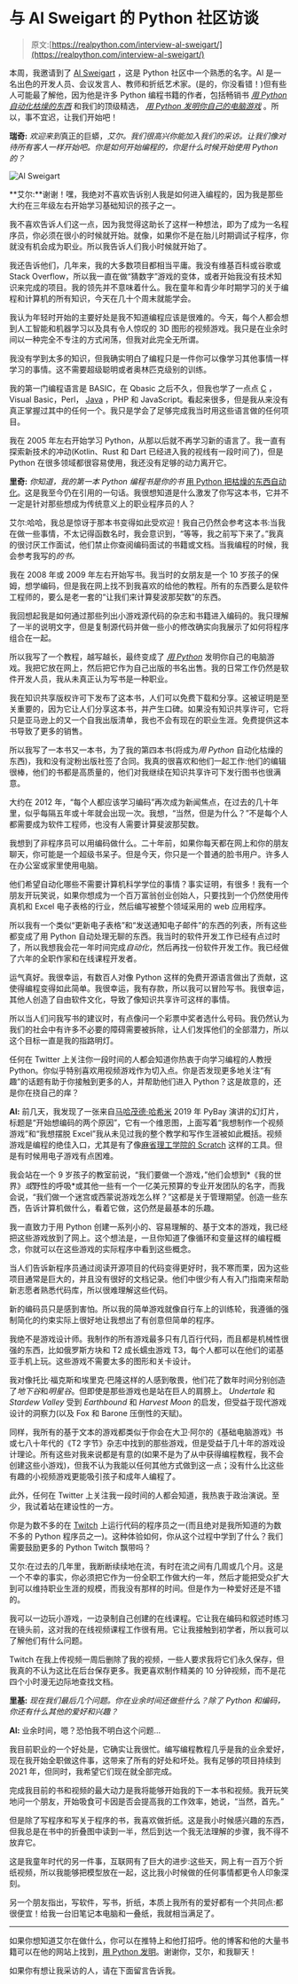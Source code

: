 # 与 Al Sweigart 的 Python 社区访谈

> 原文:[https://realpython.com/interview-al-sweigart/](https://realpython.com/interview-al-sweigart/)

本周，我邀请到了 [Al Sweigart](https://twitter.com/AlSweigart) ，这是 Python 社区中一个熟悉的名字。Al 是一名出色的开发人员、会议发言人、教师和折纸艺术家。(是的，你没看错！)但有些人可能最了解他，因为他是许多 Python 编程书籍的作者，包括畅销书 [*用 Python 自动化枯燥的东西*](https://realpython.com/asins/1593275994/) 和我们的顶级精选， [*用 Python 发明你自己的电脑游戏*](https://realpython.com/best-python-books/#invent-your-own-computer-games-with-python-4th-edition) 。所以，事不宜迟，让我们开始吧！

**瑞奇:** *欢迎来到*真正的巨蟒，*艾尔。我们很高兴你能加入我们的采访。让我们像对待所有客人一样开始吧。你是如何开始编程的，你是什么时候开始使用 Python 的？*

![Al Sweigart](img/d712ad6dd224ad7ec71c781224ff8e9b.png)

**艾尔:**谢谢！嘿，我绝对不喜欢告诉别人我是如何进入编程的，因为我是那些大约在三年级左右开始学习基础知识的孩子之一。

我不喜欢告诉人们这一点，因为我觉得这助长了这样一种想法，即为了成为一名程序员，你必须在很小的时候就开始。就像，如果你不是在胎儿时期调试子程序，你就没有机会成为职业。所以我告诉人们我小时候就开始了。

我还告诉他们，几年来，我的大多数项目都相当平庸。我没有维基百科或谷歌或 Stack Overflow，所以我一直在做“猜数字”游戏的变体，或者开始我没有技术知识来完成的项目。我的领先并不意味着什么。我在童年和青少年时期学习的关于编程和计算机的所有知识，今天在几十个周末就能学会。

我认为年轻时开始的主要好处是我不知道编程应该是很难的。今天，每个人都会想到人工智能和机器学习以及具有令人惊叹的 3D 图形的视频游戏。我只是在业余时间以一种完全不专注的方式闲荡，但我对此完全无所谓。

我没有学到太多的知识，但我确实明白了编程只是一件你可以像学习其他事情一样学习的事情。这不需要超级聪明或者奥林匹克级别的训练。

我的第一门编程语言是 BASIC，在 Qbasic 之后不久，但我也学了一点点 [C](https://realpython.com/build-python-c-extension-module/) ，Visual Basic，Perl， [Java](https://realpython.com/oop-in-python-vs-java/) ，PHP 和 JavaScript。看起来很多，但是我从来没有真正掌握过其中的任何一个。我只是学会了足够完成我当时用这些语言做的任何项目。

我在 2005 年左右开始学习 Python，从那以后就不再学习新的语言了。我一直有探索新技术的冲动(Kotlin、Rust 和 Dart 已经进入我的视线有一段时间了)，但是 Python 在很多领域都很容易使用，我还没有足够的动力离开它。

**里奇:** *你知道，我的第一本 Python 编程书是你的书* [用 Python 把枯燥的东西自动化](https://realpython.com/asins/1593275994/)。这是我至今仍在引用的一句话。我很想知道是什么激发了你写这本书，它并不一定是针对那些想成为传统意义上的职业程序员的人？

艾尔:哈哈，我总是惊讶于那本书变得如此受欢迎！我自己仍然会参考这本书:当我在做一些事情，不太记得函数名时，我会意识到，“等等，我之前写下来了。”我真的很讨厌工作面试，他们禁止你查阅编码面试的书籍或文档。当我编程的时候，我会参考我写的*的书。*

我在 2008 年或 2009 年左右开始写书。我当时的女朋友是一个 10 岁孩子的保姆，想学编码，但是我在网上找不到我喜欢的给他的教程。所有的东西要么是软件工程师的，要么是老一套的“让我们来计算斐波那契数”的东西。

我回想起我是如何通过那些列出小游戏源代码的杂志和书籍进入编码的。我只理解了一半的说明文字，但是复制源代码并做一些小的修改确实向我展示了如何将程序组合在一起。

所以我写了一个教程，越写越长，最终变成了 [*用 Python*](https://realpython.com/asins/1593277954/) 发明你自己的电脑游戏。我把它放在网上，然后把它作为自己出版的书名出售。我的日常工作仍然是软件开发人员，我从未真正认为写书是一种职业。

我在知识共享版权许可下发布了这本书，人们可以免费下载和分享。这被证明是至关重要的，因为它让人们分享这本书，并产生口碑。如果没有知识共享许可，它将只是亚马逊上的又一个自我出版清单，我也不会有现在的职业生涯。免费提供这本书导致了更多的销售。

所以我写了一本书又一本书，为了我的第四本书(将成为*用 Python* 自动化枯燥的东西)，我和没有淀粉出版社签了合同。我真的很喜欢和他们一起工作:他们的编辑很棒，他们的书都是高质量的，他们对我继续在知识共享许可下发行图书也很满意。

大约在 2012 年，“每个人都应该学习编码”再次成为新闻焦点，在过去的几十年里，似乎每隔五年或十年就会出现一次。我想，“当然，但是为什么？”不是每个人都需要成为软件工程师，也没有人需要计算斐波那契数。

我想到了非程序员可以用编码做什么。二十年前，如果你每天都在网上和你的朋友聊天，你可能是一个超级书呆子。但是今天，你只是一个普通的脸书用户。许多人在办公室或家里使用电脑。

他们希望自动化哪些不需要计算机科学学位的事情？事实证明，有很多！我有一个朋友开玩笑说，如果你想成为一个百万富翁创业创始人，只要找到一个仍然使用传真机和 Excel 电子表格的行业，然后编写被整个领域采用的 web 应用程序。

所以我有一个类似“更新电子表格”和“发送通知电子邮件”的东西的列表，所有这些都变成了用 Python 自动处理无聊的东西。我当时的软件开发工作已经有点过时了，所以我想我会花一年时间完成*自动化*，然后再找一份软件开发工作。我已经做了六年的全职作家和在线课程开发者。

运气真好。我很幸运，有数百人对像 Python 这样的免费开源语言做出了贡献，这使得编程变得如此简单。我很幸运，我有存款，所以我可以冒险写书。我很幸运，其他人创造了自由软件文化，导致了像知识共享许可这样的事情。

所以当人们问我写书的建议时，有点像问一个彩票中奖者选什么号码。我仍然认为我们的社会中有许多不必要的障碍需要被拆除，让人们发挥他们的全部潜力，所以这个目标一直是我的指路明灯。

任何在 Twitter 上关注你一段时间的人都会知道你热衷于向学习编程的人教授 Python。你似乎特别喜欢用视频游戏作为切入点。你是否发现更多地关注“有趣”的话题有助于你接触到更多的人，并帮助他们进入 Python？这是故意的，还是你在挠自己的痒？

**Al:** 前几天，我发现了一张来自[马哈茂德·哈希米](https://twitter.com/mhashemi) 2019 年 PyBay 演讲的幻灯片，标题是“开始想编码的两个原因”，它有一个维恩图，上面写着“我想制作一个视频游戏”和“我想摆脱 Excel”我从未见过我的整个教学和写作生涯被如此概括。视频游戏是编程的绝佳入口，尤其是有了像[麻省理工学院的 Scratch](https://scratch.mit.edu) 这样的工具。但是有时候用电子游戏有点困难。

我会站在一个 9 岁孩子的教室前说，“我们要做一个游戏，”他们会想到*《我的世界》*或*野性的呼吸*或其他一些有一个一亿美元预算的专业开发团队的名字，而我会说，“我们做一个迷宫或西蒙说游戏怎么样？”这都是关于管理期望。创造一些东西，告诉计算机做什么，看着它做，这仍然是最基本的乐趣。

我一直致力于用 Python 创建一系列小的、容易理解的、基于文本的游戏，我已经把这些游戏放到了网上。这个想法是，一旦你知道了像循环和变量这样的编程概念，你就可以在这些游戏的实际程序中看到这些概念。

当人们告诉新程序员通过阅读开源项目的代码变得更好时，我不寒而栗，因为这些项目通常是巨大的，并且没有很好的文档记录。他们中很少有人有入门指南来帮助新志愿者熟悉代码库，所以很难理解这些代码。

新的编码员只是感到害怕。所以我的简单游戏就像自行车上的训练轮，我遵循的强制简化的约束实际上很好地让我想出了有创意但简单的程序。

我绝不是游戏设计师。我制作的所有游戏最多只有几百行代码，而且都是机械性很强的东西，比如俄罗斯方块和 T2 成长蠕虫游戏 T3，每个人都可以在他们的诺基亚手机上玩。这些游戏不需要太多的图形和关卡设计。

我对像托比·福克斯和埃里克·巴隆这样的人感到敬畏，他们花了数年时间分别创造了*地下谷*和*明星谷*。但即使是那些游戏也是站在巨人的肩膀上。 *Undertale* 和 *Stardew Valley* 受到 *Earthbound* 和 *Harvest Moon* 的启发，但受益于现代游戏设计的洞察力(以及 Fox 和 Barone 压倒性的天赋)。

同样，我所有的基于文本的游戏都类似于你会在大卫·阿尔的《基础电脑游戏》书或七八十年代的《T2 字节》杂志中找到的那些游戏，但是受益于几十年的游戏设计理论。所有这些对我来说都是有意的(如果不是为了从中获得编程教程，我不会创建这些小游戏)，但我不认为我能以任何其他方式做到这一点；没有什么比这些有趣的小视频游戏更能吸引孩子和成年人编程了。

此外，任何在 Twitter 上关注我一段时间的人都会知道，我热衷于政治演说。至少，我试着站在建设性的一方。

你是为数不多的在 [Twitch](https://www.twitch.tv/AlSweigart) 上运行代码的程序员之一(而且绝对是我所知道的为数不多的 Python 程序员之一)。这种体验如何，你从这个过程中学到了什么？我们需要鼓励更多的 Python Twitch 飘带吗？

艾尔:在过去的几年里，我断断续续地在流，有时在流之间有几周或几个月。这是一个不幸的事实，你必须把它作为一份全职工作做大约一年，然后才能把受众扩大到可以维持职业生涯的规模，而我没有那样的时间。但是作为一种爱好还是不错的。

我可以一边玩小游戏，一边录制自己创建的在线课程。它让我在编码和叙述时练习在镜头前，这对我的在线视频课程工作很有用。它让我接触到初学者，所以我可以了解他们有什么问题。

Twitch 在我上传视频一周后删除了我的视频，一些人要求我将它们永久保存，但我真的不认为这比在后台保存更多。我更喜欢制作精美的 10 分钟视频，而不是花四个小时漫无边际地查找文档。

**里基:** *现在我们最后几个问题。你在业余时间还做些什么？除了 Python 和编码，你还有什么其他的爱好和兴趣？*

**Al:** 业余时间，嗯？恐怕我不明白这个问题…

我目前职业的一个好处是，它确实让我很忙。编写编程教程几乎是我的业余爱好，现在我开始全职做这件事，这带来了所有的好处和坏处。我有足够的项目持续到 2021 年，但同时，我希望它们现在就全部完成。

完成我目前的书和视频的最大动力是我将能够开始我的下一本书和视频。我开玩笑地问一个朋友，开始吸食可卡因是否会提高我的工作效率，她说，“当然，首先。”

但是除了写程序和写关于程序的书，我喜欢做折纸。这是我小时候感兴趣的东西，但我总是在书中的折叠图中读到一半，然后到达一个我无法理解的步骤，我不得不放弃它。

这是我童年时代的另一件事，互联网有了巨大的进步:这些天，网上有一百万个折纸视频，所以我能够把模型放在一起，这比我小时候做的任何事情都更令人印象深刻。

另一个朋友指出，写软件，写书，折纸，本质上我所有的爱好都有一个共同点:都很便宜！给我一台旧笔记本电脑和一叠纸，我就相当满足了。

* * *

如果你想知道艾尔在做什么，你可以在推特上和他打招呼。他的博客和他的大量书籍可以在他的网站上找到，[用 Python 发明](https://inventwithpython.com/)。谢谢你，艾尔，和我聊天！

如果你有想让我采访的人，请在下面留言告诉我。